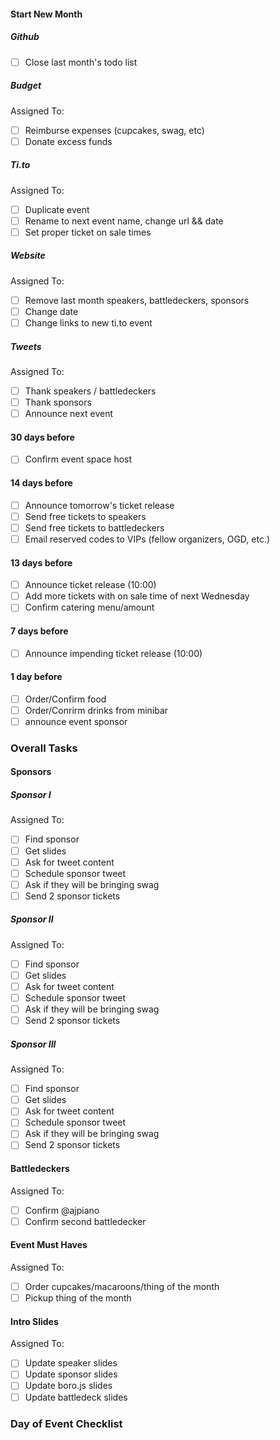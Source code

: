 #### Start New Month

##### Github
- [ ] Close last month's todo list

##### Budget
Assigned To:

- [ ] Reimburse expenses (cupcakes, swag, etc)
- [ ] Donate excess funds

##### Ti.to
Assigned To:

- [ ] Duplicate event
- [ ] Rename to next event name, change url && date
- [ ] Set proper ticket on sale times

##### Website
Assigned To:

- [ ] Remove last month speakers, battledeckers, sponsors
- [ ] Change date
- [ ] Change links to new ti.to event

##### Tweets
Assigned To:

- [ ] Thank speakers / battledeckers
- [ ] Thank sponsors 
- [ ] Announce next event

#### 30 days before
- [ ] Confirm event space host

#### 14 days before
- [ ] Announce tomorrow's ticket release
- [ ] Send free tickets to speakers
- [ ] Send free tickets to battledeckers
- [ ] Email reserved codes to VIPs (fellow organizers, OGD, etc.)

#### 13 days before
- [ ] Announce ticket release (10:00)
- [ ] Add more tickets with on sale time of next Wednesday
- [ ] Confirm catering menu/amount

#### 7 days before
- [ ] Announce impending ticket release (10:00)

#### 1 day before
- [ ] Order/Confirm food
- [ ] Order/Conrirm drinks from minibar
- [ ] announce event sponsor

### Overall Tasks

#### Sponsors

##### Sponsor I
Assigned To:

- [ ] Find sponsor
- [ ] Get slides
- [ ] Ask for tweet content
- [ ] Schedule sponsor tweet
- [ ] Ask if they will be bringing swag
- [ ] Send 2 sponsor tickets

##### Sponsor II
Assigned To:

- [ ] Find sponsor
- [ ] Get slides
- [ ] Ask for tweet content
- [ ] Schedule sponsor tweet
- [ ] Ask if they will be bringing swag
- [ ] Send 2 sponsor tickets

##### Sponsor III
Assigned To:

- [ ] Find sponsor
- [ ] Get slides
- [ ] Ask for tweet content
- [ ] Schedule sponsor tweet
- [ ] Ask if they will be bringing swag
- [ ] Send 2 sponsor tickets

#### Battledeckers
Assigned To:

- [ ] Confirm @ajpiano
- [ ] Confirm second battledecker

#### Event Must Haves
Assigned To:

- [ ] Order cupcakes/macaroons/thing of the month
- [ ] Pickup thing of the month

#### Intro Slides
Assigned To:

- [ ] Update speaker slides
- [ ] Update sponsor slides
- [ ] Update boro.js slides
- [ ] Update battledeck slides

### Day of Event Checklist

